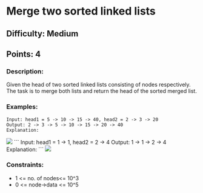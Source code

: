 # Merge two sorted linked lists

## Difficulty: Medium
## Points: 4
### Description:
Given the head of two sorted linked lists consisting of nodes respectively. The task is to merge both lists and return the head of the sorted merged list.

### Examples:
```
Input: head1 = 5 -> 10 -> 15 -> 40, head2 = 2 -> 3 -> 20
Output: 2 -> 3 -> 5 -> 10 -> 15 -> 20 -> 40
Explanation:
```
<img src="https://media.geeksforgeeks.org/img-practice/prod/addEditProblem/700176/Web/Other/blobid1_1722768650.png">
```
Input: head1 = 1 -> 1, head2 = 2 -> 4
Output: 1 -> 1 -> 2 -> 4
Explanation:
```
<img src="https://media.geeksforgeeks.org/img-practice/prod/addEditProblem/700176/Web/Other/blobid3_1722768742.png">

### Constraints:
- 1 <= no. of nodes<= 10^3
- 0 <= node->data <= 10^5


